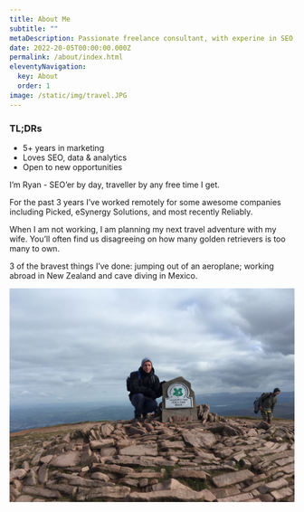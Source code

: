 ```yaml
---
title: About Me
subtitle: ""
metaDescription: Passionate freelance consultant, with experine in SEO, PPC, Google Ads and marketing automation. Find out more.
date: 2022-20-05T00:00:00.000Z
permalink: /about/index.html
eleventyNavigation:
  key: About
  order: 1
image: /static/img/travel.JPG
---
```


### TL;DRs
- 5+ years in marketing 
- Loves SEO, data & analytics 
- Open to new opportunities


I’m Ryan - SEO’er by day, traveller by any free time I get. 

For the past 3 years I’ve worked remotely for some awesome companies including Picked, eSynergy Solutions, and most recently Reliably. 

When I am not working, I am planning my next travel adventure with my wife. You’ll often find us disagreeing on how many golden retrievers is too many to own. 

3 of the bravest things I’ve done: jumping out of an aeroplane; working abroad in New Zealand and cave diving in Mexico. 

![Travel Ryan Green](/static/img/travel.JPG "travel adventure Ryan ")
